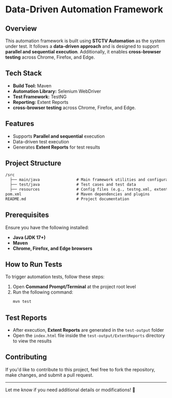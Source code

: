 # Data-Driven Automation Framework  

## Overview  
This automation framework is built using **STCTV Automation** as the system under test. It follows a **data-driven approach** and is designed to support **parallel and sequential execution**. Additionally, it enables **cross-browser testing** across Chrome, Firefox, and Edge.  

## Tech Stack  
- **Build Tool:** Maven  
- **Automation Library:** Selenium WebDriver  
- **Test Framework:** TestNG  
- **Reporting:** Extent Reports
- **cross-browser testing** across Chrome, Firefox, and Edge.   

## Features  
- Supports **Parallel and sequential** execution    
- Data-driven test execution  
- Generates **Extent Reports** for test results  

## Project Structure  
```md
/src  
  ├── main/java                # Main framework utilities and configurations  
  ├── test/java                # Test cases and test data  
  ├── resources                # Config files (e.g., testng.xml, extent-config.xml)  
pom.xml                        # Maven dependencies and plugins  
README.md                      # Project documentation  
```

## Prerequisites  
Ensure you have the following installed:  
- **Java (JDK 17+)**  
- **Maven**  
- **Chrome, Firefox, and Edge browsers**  

## How to Run Tests  
To trigger automation tests, follow these steps:  

1. Open **Command Prompt/Terminal** at the project root level  
2. Run the following command:  
   ```sh
   mvn test
   ```  

## Test Reports  
- After execution, **Extent Reports** are generated in the `test-output` folder  
- Open the `index.html` file inside the `test-output/ExtentReports` directory to view the results  

## Contributing  
If you'd like to contribute to this project, feel free to fork the repository, make changes, and submit a pull request.  

---  
Let me know if you need additional details or modifications! 🚀

